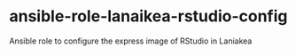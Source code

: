 # ansible-role-lanaikea-rstudio-config
Ansible role to configure the express image of RStudio in Laniakea
